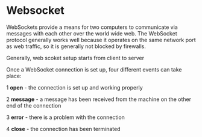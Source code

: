 # Websocket

WebSockets provide a means for two computers to communicate via messages with each other over the world wide web. The WebSocket protocol generally works well because it operates on the same network port as web traffic, so it is generally not blocked by firewalls.

Generally, web scoket setup starts from client to server

Once a WebSocket connection is set up, four different events can take place:

1  **open** - the connection is set up and working properly

2  **message** - a message has been received from the machine on the other end of the connection

3 **error** - there is a problem with the connection

4 **close** - the connection has been terminated